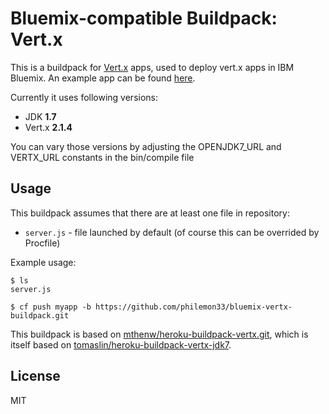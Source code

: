 # Bluemix-compatible Buildpack: Vert.x

This is a buildpack for [Vert.x](http://vertx.io/) apps, used to deploy vert.x apps in IBM Bluemix. An example app can be found [here](https://github.com/mthenw/vertx-sample).

Currently it uses following versions:

* JDK **1.7**
* Vert.x **2.1.4**

You can vary those versions by adjusting the OPENJDK7_URL and VERTX_URL constants in the bin/compile file

## Usage

This buildpack assumes that there are at least one file in repository:

* ```server.js``` - file launched by default (of course this can be overrided by Procfile)

Example usage:

    $ ls
    server.js

    $ cf push myapp -b https://github.com/philemon33/bluemix-vertx-buildpack.git


This buildpack is based on  [mthenw/heroku-buildpack-vertx.git](https://github.com/mthenw/heroku-buildpack-vertx.git), which is itself based on [tomaslin/heroku-buildpack-vertx-jdk7](https://github.com/tomaslin/heroku-buildpack-vertx-jdk7).

## License

MIT
